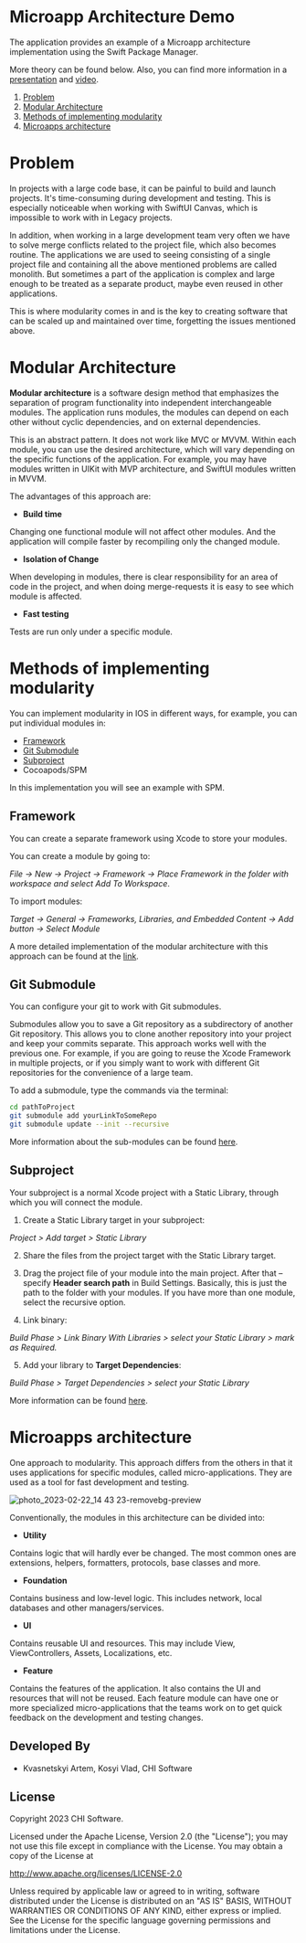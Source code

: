 # Microapp Architecture Demo
The application provides an example of a Microapp architecture implementation using the Swift Package Manager.

More theory can be found below. Also, you can find more information in a [presentation](https://www.icloud.com/keynote/05djyPSMLk4tcXk1bA6WmiJCQ#Microapp_Report) and [video](https://chiswdevelopment-my.sharepoint.com/:v:/g/personal/oksana_fedoseeva_chisw_com/EVRrMBkI919Jj4nUdbaUeGMBcFZ90btRZKk6IxDofLPwZQ).

1. [Problem](#problem)
2. [Modular Architecture](#modular-architecture)
3. [Methods of implementing modularity](#methods-of-implementing-modularity)
4. [Microapps architecture](#microapps-architecture)

# Problem

In projects with a large code base, it can be painful to build and launch projects. It's time-consuming during development and testing. This is especially noticeable when working with SwiftUI Canvas, which is impossible to work with in Legacy projects.

In addition, when working in a large development team very often we have to solve merge conflicts related to the project file, which also becomes routine. The applications we are used to seeing consisting of a single project file and containing all the above mentioned problems are called monolith. But sometimes a part of the application is complex and large enough to be treated as a separate product, maybe even reused in other applications.

This is where modularity comes in and is the key to creating software that can be scaled up and maintained over time, forgetting the issues mentioned above.

# Modular Architecture

**Modular architecture** is a software design method that emphasizes the separation of program functionality into independent interchangeable modules. The application runs modules, the modules can depend on each other without cyclic dependencies, and on external dependencies.

This is an abstract pattern. It does not work like MVC or MVVM. Within each module, you can use the desired architecture, which will vary depending on the specific functions of the application. For example, you may have modules written in UIKit with MVP architecture, and SwiftUI modules written in MVVM.

The advantages of this approach are:
- **Build time**

Changing one functional module will not affect other modules. And the application will compile faster by recompiling only the changed module.

- **Isolation of Change**

When developing in modules, there is clear responsibility for an area of code in the project, and when doing merge-requests it is easy to see which module is affected.

- **Fast testing**

Tests are run only under a specific module.

# Methods of implementing modularity

You can implement modularity in IOS in different ways, for example, you can put individual modules in:
- [Framework](#framework)
- [Git Submodule](#git-submodule)
- [Subproject](#subproject)
- Cocoapods/SPM

In this implementation you will see an example with SPM.

## Framework

You can create a separate framework using Xcode to store your modules.

You can create a module by going to:

*File -> New -> Project -> Framework -> Place Framework in the folder with workspace and select Add To Workspace*.

To import modules:

*Target -> General -> Frameworks, Libraries, and Embedded Content -> Add button -> Select Module*

A more detailed implementation of the modular architecture with this approach can be found at the [link](https://medium.com/tokopedia-engineering/getting-started-with-ios-app-modularization-an-introduction-e1ee1b3ead6a).

## Git Submodule

You can configure your git to work with Git submodules.

Submodules allow you to save a Git repository as a subdirectory of another Git repository. This allows you to clone another repository into your project and keep your commits separate. This approach works well with the previous one. For example, if you are going to reuse the Xcode Framework in multiple projects, or if you simply want to work with different Git repositories for the convenience of a large team.

To add a submodule, type the commands via the terminal:
```sh
cd pathToProject
git submodule add yourLinkToSomeRepo
git submodule update --init --recursive
```

More information about the sub-modules can be found [here](https://github.blog/2016-02-01-working-with-submodules/).

## Subproject

Your subproject is a normal Xcode project with a Static Library, through which you will connect the module.

1. Create a Static Library target in your subproject:

*Project > Add target > Static Library*

2. Share the files from the project target with the Static Library target.

3. Drag the project file of your module into the main project. After that – specify **Header search path** in Build Settings. Basically, this is just the path to the folder with your modules. If you have more than one module, select the recursive option.

4. Link binary:

*Build Phase > Link Binary With Libraries > select your Static Library > mark as Required.*

5. Add your library to **Target Dependencies**:

*Build Phase > Target Dependencies > select your Static Library*

More information can be found [here](https://www.cocoanetics.com/2011/12/sub-projects-in-xcode/).

# Microapps architecture
One approach to modularity. This approach differs from the others in that it uses applications for specific modules, called micro-applications. They are used as a tool for fast development and testing.

![photo_2023-02-22_14 43 23-removebg-preview](https://user-images.githubusercontent.com/67891065/220623797-65cd1a67-0b35-4ddd-9480-556878166e4c.png)

Conventionally, the modules in this architecture can be divided into:
- **Utility**

Contains logic that will hardly ever be changed. The most common ones are extensions, helpers, formatters, protocols, base classes and more.

- **Foundation**

Contains business and low-level logic. This includes network, local databases and other managers/services.

- **UI**

Contains reusable UI and resources. This may include View, ViewControllers, Assets, Localizations, etc.

- **Feature**

Contains the features of the application. It also contains the UI and resources that will not be reused. Each feature module can have one or more specialized micro-applications that the teams work on to get quick feedback on the development and testing changes.

Developed By
------------

* Kvasnetskyi Artem, Kosyi Vlad, CHI Software

License
--------

Copyright 2023 CHI Software.

Licensed under the Apache License, Version 2.0 (the "License");
you may not use this file except in compliance with the License.
You may obtain a copy of the License at

http://www.apache.org/licenses/LICENSE-2.0

Unless required by applicable law or agreed to in writing, software
distributed under the License is distributed on an "AS IS" BASIS,
WITHOUT WARRANTIES OR CONDITIONS OF ANY KIND, either express or implied.
See the License for the specific language governing permissions and
limitations under the License.
